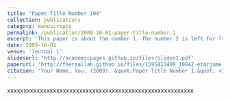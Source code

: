 ```yaml
---
title: "Paper Title Number 100"
collection: publications
category: manuscripts
permalink: /publication/2009-10-01-paper-title-number-1
excerpt: 'This paper is about the number 1. The number 2 is left for future work.'
date: 2009-10-01
venue: 'Journal 1'
slidesurl: 'http://academicpages.github.io/files/slides1.pdf'
paperurl: 'http://fherzallah.github.io/files/1595413499_10842-etarjome English.pdf'
citation: 'Your Name, You. (2009). &quot;Paper Title Number 1.&quot; <i>Journal 1</i>. 1(1).'
---
```


xxxxxxxxxxxxxxxxxxxxxxxxxxxxxxxxxxxxxxxxxxxxxxxxxxxxxxxxx